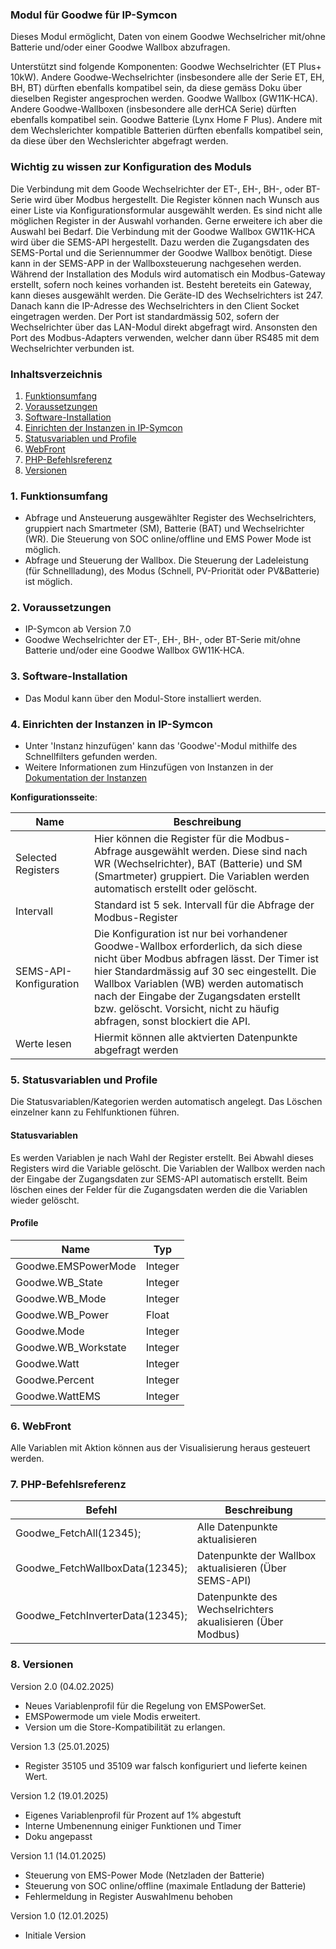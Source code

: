 ### Modul für Goodwe für IP-Symcon
Dieses Modul ermöglicht, Daten von einem Goodwe Wechselricher mit/ohne Batterie und/oder einer Goodwe Wallbox abzufragen. 

Unterstützt sind folgende Komponenten:
Goodwe Wechselrichter (ET Plus+ 10kW). Andere Goodwe-Wechselrichter (insbesondere alle der Serie ET, EH, BH, BT) dürften ebenfalls kompatibel sein, da diese gemäss Doku über dieselben Register angesprochen werden.
Goodwe Wallbox (GW11K-HCA). Andere Goodwe-Wallboxen (insbesondere alle derHCA Serie) dürften ebenfalls kompatibel sein.
Goodwe Batterie (Lynx Home F Plus). Andere mit dem Wechslerichter kompatible Batterien dürften ebenfalls kompatibel sein, da diese über den Wechslerichter abgefragt werden.


### Wichtig zu wissen zur Konfiguration des Moduls
Die Verbindung mit dem Goode Wechselrichter der ET-, EH-, BH-, oder BT-Serie  wird über Modbus hergestellt. Die Register können nach Wunsch aus einer Liste via Konfigurationsformular ausgewählt werden. Es sind nicht alle möglichen Register in der Auswahl vorhanden. Gerne erweitere ich aber die Auswahl bei Bedarf.
Die Verbindung mit der Goodwe Wallbox GW11K-HCA wird über die SEMS-API hergestellt. Dazu werden die Zugangsdaten des SEMS-Portal und die Seriennummer der Goodwe Wallbox benötigt. Diese kann in der SEMS-APP in der Wallboxsteuerung nachgesehen werden.
Während der Installation des Moduls wird automatisch ein Modbus-Gateway erstellt, sofern noch keines vorhanden ist. Besteht bereteits ein Gateway, kann dieses ausgewählt werden. Die Geräte-ID des Wechselrichters ist 247.
Danach kann die IP-Adresse des Wechselrichters in den Client Socket eingetragen werden. 
Der Port ist standardmässig 502, sofern der Wechselrichter über das LAN-Modul direkt abgefragt wird. 
Ansonsten den Port des Modbus-Adapters verwenden, welcher dann über RS485 mit dem Wechselrichter verbunden ist.


### Inhaltsverzeichnis

1. [Funktionsumfang](#1-funktionsumfang)
2. [Voraussetzungen](#2-voraussetzungen)
3. [Software-Installation](#3-software-installation)
4. [Einrichten der Instanzen in IP-Symcon](#4-einrichten-der-instanzen-in-ip-symcon)
5. [Statusvariablen und Profile](#5-statusvariablen-und-profile)
6. [WebFront](#6-webfront)
7. [PHP-Befehlsreferenz](#7-php-befehlsreferenz)
8. [Versionen](#8-versionen)

### 1. Funktionsumfang

* Abfrage und Ansteuerung ausgewählter Register des Wechselrichters, gruppiert nach Smartmeter (SM), Batterie (BAT)  und Wechselrichter (WR). Die Steuerung von SOC online/offline und EMS Power Mode ist möglich.
* Abfrage und Steuerung der Wallbox. Die Steuerung der Ladeleistung (für Schnellladung), des Modus (Schnell, PV-Priorität oder PV&Batterie) ist möglich.

### 2. Voraussetzungen

- IP-Symcon ab Version 7.0
- Goodwe Wechselrichter der ET-, EH-, BH-, oder BT-Serie mit/ohne Batterie und/oder eine Goodwe Wallbox GW11K-HCA.

### 3. Software-Installation

* Das Modul kann über den Modul-Store installiert werden.

### 4. Einrichten der Instanzen in IP-Symcon

- Unter 'Instanz hinzufügen' kann das 'Goodwe'-Modul mithilfe des Schnellfilters gefunden werden.  
- Weitere Informationen zum Hinzufügen von Instanzen in der [Dokumentation der Instanzen](https://www.symcon.de/service/dokumentation/konzepte/instanzen/#Instanz_hinzufügen)

__Konfigurationsseite__:

Name     | Beschreibung
-------- | ------------------
Selected Registers         |  Hier können die Register für die Modbus-Abfrage ausgewählt werden. Diese sind nach WR (Wechselrichter), BAT (Batterie) und SM (Smartmeter) gruppiert. Die Variablen werden automatisch erstellt oder gelöscht.
Intervall                  |  Standard ist 5 sek. Intervall für die Abfrage der Modbus-Register
SEMS-API-Konfiguration     |  Die Konfiguration ist nur bei vorhandener Goodwe-Wallbox erforderlich, da sich diese nicht über Modbus abfragen lässt. Der Timer ist hier Standardmässig auf 30 sec eingestellt. Die Wallbox Variablen (WB) werden automatisch nach der Eingabe der Zugangsdaten erstellt bzw. gelöscht. Vorsicht, nicht zu häufig abfragen, sonst blockiert die API.
Werte lesen                |  Hiermit können alle aktvierten Datenpunkte abgefragt werden

### 5. Statusvariablen und Profile

Die Statusvariablen/Kategorien werden automatisch angelegt. Das Löschen einzelner kann zu Fehlfunktionen führen.

#### Statusvariablen

Es werden Variablen je nach Wahl der Register erstellt. 
Bei Abwahl dieses Registers wird die Variable gelöscht.
Die Variablen der Wallbox werden nach der Eingabe der Zugangsdaten zur SEMS-API automatisch erstellt.
Beim löschen eines der Felder für die Zugangsdaten werden die die Variablen wieder gelöscht.

#### Profile

Name   | Typ
------ | ------- 
Goodwe.EMSPowerMode     |  Integer 
Goodwe.WB_State         |  Integer  
Goodwe.WB_Mode          |  Integer 
Goodwe.WB_Power         |  Float   
Goodwe.Mode             |  Integer
Goodwe.WB_Workstate     |  Integer
Goodwe.Watt             |  Integer
Goodwe.Percent          |  Integer
Goodwe.WattEMS          |  Integer

### 6. WebFront

Alle Variablen mit Aktion können aus der Visualisierung heraus gesteuert werden.

### 7. PHP-Befehlsreferenz

Befehl   | Beschreibung
------ | -------
Goodwe_FetchAll(12345);         |   Alle Datenpunkte aktualisieren
Goodwe_FetchWallboxData(12345); |   Datenpunkte der Wallbox aktualisieren (Über SEMS-API)
Goodwe_FetchInverterData(12345);|   Datenpunkte des Wechselrichters akualisieren (Über Modbus)

### 8. Versionen

Version 2.0 (04.02.2025)
- Neues Variablenprofil für die Regelung von EMSPowerSet.
- EMSPowermode um viele Modis erweitert.
- Version um die Store-Kompatibilität zu erlangen.

Version 1.3 (25.01.2025)
- Register 35105 und 35109 war falsch konfiguriert und lieferte keinen Wert.

Version 1.2 (19.01.2025)
- Eigenes Variablenprofil für Prozent auf 1% abgestuft
- Interne Umbenennung einiger Funktionen und Timer
- Doku angepasst

Version 1.1 (14.01.2025)
- Steuerung von EMS-Power Mode (Netzladen der Batterie)
- Steuerung von SOC online/offline (maximale Entladung der Batterie)
- Fehlermeldung in Register Auswahlmenu behoben

Version 1.0 (12.01.2025)
- Initiale Version